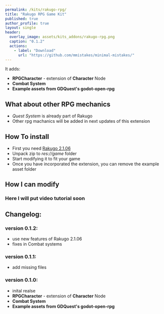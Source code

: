 ```yaml
---
permalink: /kits/rakugo-rpg/
title: "Rakugo RPG Game Kit"
published: true
author_profile: true
layout: single
header:
  overlay_image: assets/kits_addons/rakugo-rpg.png
  caption: "0.1.2"
  actions:
    - label: "Download"
      url: "https://github.com/mmistakes/minimal-mistakes/"
---
```


<!-- if I need gallery: https://mmistakes.github.io/minimal-mistakes/post%20formats/post-gallery/ -->

It adds:

- **RPGCharacter** - extension of **Character** Node
- **Combat System**
- **Example assets from GDQuest's godot-open-rpg**

## What about other RPG mechanics

- *Quest System* is already part of Rakugo
- Other rpg machanics will be added in next updates of this extension

## How To install

- First you need [Rakugo 2.1.06]()
- Unpack zip to _res://game_ folder
- Start modifying it to fit your game
- Once you have incorporated the extension, you can remove the example asset folder

## How I can modify

### Here I will put video tutorial soon

## Changelog:

### version 0.1.2:

- use new features of Rakugo 2.1.06
- fixes in Combat systems

### version 0.1.1:

- add missing files 

### version 0.1.0:

- inital realse
- **RPGCharacter** - extension of **Character** Node
- **Combat System**
- **Example assets from GDQuest's godot-open-rpg**

